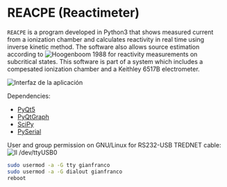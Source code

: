 # REACPE (Reactimeter)

`REACPE` is a program developed in Python3
that shows measured current from a ionization chamber
and calculates reactivity in real time using inverse kinetic method.
The software also allows source estimation according to
![Hoogenboom 1988](https://www.sciencedirect.com/science/article/pii/030645498890059X)
for reactivity measurements on subcritical states.
This software is part of a system which includes a compesated ionization chamber
and a Keithley 6517B electrometer.


![Interfaz de la aplicación](https://github.com/6ianco/reacpe/blob/main/icon/interfaz.png)

Dependencies:

- [PyQt5](https://www.riverbankcomputing.com/static/Docs/PyQt5/)
- [PyQtGraph](http://pyqtgraph.org/)
- [SciPy](https://www.scipy.org/)
- [PySerial](https://pyserial.readthedocs.io/en/latest/index.html)


User and group permission on GNU/Linux for RS232-USB TREDNET cable:
![ll /dev/ttyUSB0](https://github.com/6ianco/reacpe/blob/main/icon/lsttyUSB0.png)

```bash
sudo usermod -a -G tty gianfranco
sudo usermod -a -G dialout gianfranco
reboot
```
